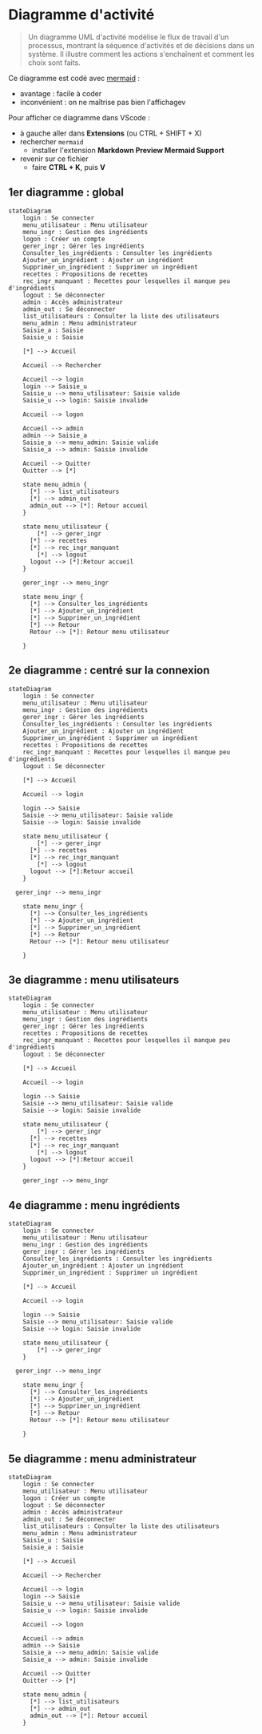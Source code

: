 # Diagramme d'activité

> Un diagramme UML d'activité modélise le flux de travail d'un processus, montrant la séquence d'activités et de décisions dans un système. Il illustre comment les actions s'enchaînent et comment les choix sont faits.

Ce diagramme est codé avec [mermaid](https://mermaid.js.org/syntax/stateDiagram.html) :

- avantage : facile à coder
- inconvénient : on ne maîtrise pas bien l'affichagev

Pour afficher ce diagramme dans VScode :

- à gauche aller dans **Extensions** (ou CTRL + SHIFT + X)
- rechercher `mermaid`
  - installer l'extension **Markdown Preview Mermaid Support**
- revenir sur ce fichier
  - faire **CTRL + K**, puis **V**

## 1er diagramme : global

```mermaid
stateDiagram
    login : Se connecter
    menu_utilisateur : Menu utilisateur
    menu_ingr : Gestion des ingrédients
    logon : Créer un compte
    gerer_ingr : Gérer les ingrédients
    Consulter_les_ingrédients : Consulter les ingrédients
    Ajouter_un_ingrédient : Ajouter un ingrédient
    Supprimer_un_ingrédient : Supprimer un ingrédient
    recettes : Propositions de recettes
    rec_ingr_manquant : Recettes pour lesquelles il manque peu d'ingrédients
    logout : Se déconnecter
    admin : Accès administrateur
    admin_out : Se déconnecter
    list_utilisateurs : Consulter la liste des utilisateurs
    menu_admin : Menu administrateur
    Saisie_a : Saisie
    Saisie_u : Saisie
    
    [*] --> Accueil
    
    Accueil --> Rechercher

    Accueil --> login
    login --> Saisie_u
    Saisie_u --> menu_utilisateur: Saisie valide
    Saisie_u --> login: Saisie invalide
    
    Accueil --> logon

    Accueil --> admin
    admin --> Saisie_a
    Saisie_a --> menu_admin: Saisie valide
    Saisie_a --> admin: Saisie invalide
    
    Accueil --> Quitter
    Quitter --> [*]

    state menu_admin {
      [*] --> list_utilisateurs
      [*] --> admin_out
      admin_out --> [*]: Retour accueil
    }
    
    state menu_utilisateur {
    	[*] --> gerer_ingr
      [*] --> recettes
      [*] --> rec_ingr_manquant
    	[*] --> logout
      logout --> [*]:Retour accueil
    }

    gerer_ingr --> menu_ingr

    state menu_ingr {
      [*] --> Consulter_les_ingrédients
      [*] --> Ajouter_un_ingrédient
      [*] --> Supprimer_un_ingrédient
      [*] --> Retour
      Retour --> [*]: Retour menu utilisateur
        
    }
```

## 2e diagramme : centré sur la connexion

```mermaid
stateDiagram
    login : Se connecter
    menu_utilisateur : Menu utilisateur
    menu_ingr : Gestion des ingrédients
    gerer_ingr : Gérer les ingrédients
    Consulter_les_ingrédients : Consulter les ingrédients
    Ajouter_un_ingrédient : Ajouter un ingrédient
    Supprimer_un_ingrédient : Supprimer un ingrédient
    recettes : Propositions de recettes
    rec_ingr_manquant : Recettes pour lesquelles il manque peu d'ingrédients
    logout : Se déconnecter
    
    [*] --> Accueil

    Accueil --> login

    login --> Saisie
    Saisie --> menu_utilisateur: Saisie valide
    Saisie --> login: Saisie invalide

    state menu_utilisateur {
    	[*] --> gerer_ingr
      [*] --> recettes
      [*] --> rec_ingr_manquant
    	[*] --> logout
      logout --> [*]:Retour accueil
    }

  gerer_ingr --> menu_ingr

    state menu_ingr {
      [*] --> Consulter_les_ingrédients
      [*] --> Ajouter_un_ingrédient
      [*] --> Supprimer_un_ingrédient
      [*] --> Retour
      Retour --> [*]: Retour menu utilisateur
        
    }
```

## 3e diagramme : menu utilisateurs

```mermaid
stateDiagram
    login : Se connecter
    menu_utilisateur : Menu utilisateur
    menu_ingr : Gestion des ingrédients
    gerer_ingr : Gérer les ingrédients
    recettes : Propositions de recettes
    rec_ingr_manquant : Recettes pour lesquelles il manque peu d'ingrédients
    logout : Se déconnecter
    
    [*] --> Accueil

    Accueil --> login

    login --> Saisie
    Saisie --> menu_utilisateur: Saisie valide
    Saisie --> login: Saisie invalide

    state menu_utilisateur {
    	[*] --> gerer_ingr
      [*] --> recettes
      [*] --> rec_ingr_manquant
    	[*] --> logout
      logout --> [*]:Retour accueil
    }

    gerer_ingr --> menu_ingr

```

## 4e diagramme : menu ingrédients

```mermaid
stateDiagram
    login : Se connecter
    menu_utilisateur : Menu utilisateur
    menu_ingr : Gestion des ingrédients
    gerer_ingr : Gérer les ingrédients
    Consulter_les_ingrédients : Consulter les ingrédients
    Ajouter_un_ingrédient : Ajouter un ingrédient
    Supprimer_un_ingrédient : Supprimer un ingrédient
    
    [*] --> Accueil

    Accueil --> login

    login --> Saisie
    Saisie --> menu_utilisateur: Saisie valide
    Saisie --> login: Saisie invalide

    state menu_utilisateur {
    	[*] --> gerer_ingr
    }

  gerer_ingr --> menu_ingr

    state menu_ingr {
      [*] --> Consulter_les_ingrédients
      [*] --> Ajouter_un_ingrédient
      [*] --> Supprimer_un_ingrédient
      [*] --> Retour
      Retour --> [*]: Retour menu utilisateur
        
    }
```

## 5e diagramme : menu administrateur


```mermaid
stateDiagram
    login : Se connecter
    menu_utilisateur : Menu utilisateur
    logon : Créer un compte
    logout : Se déconnecter
    admin : Accès administrateur
    admin_out : Se déconnecter
    list_utilisateurs : Consulter la liste des utilisateurs
    menu_admin : Menu administrateur
    Saisie_u : Saisie
    Saisie_a : Saisie
    
    [*] --> Accueil
    
    Accueil --> Rechercher

    Accueil --> login
    login --> Saisie
    Saisie_u --> menu_utilisateur: Saisie valide
    Saisie_u --> login: Saisie invalide
    
    Accueil --> logon

    Accueil --> admin
    admin --> Saisie
    Saisie_a --> menu_admin: Saisie valide
    Saisie_a --> admin: Saisie invalide
    
    Accueil --> Quitter
    Quitter --> [*]

    state menu_admin {
      [*] --> list_utilisateurs
      [*] --> admin_out
      admin_out --> [*]: Retour accueil
    }

```